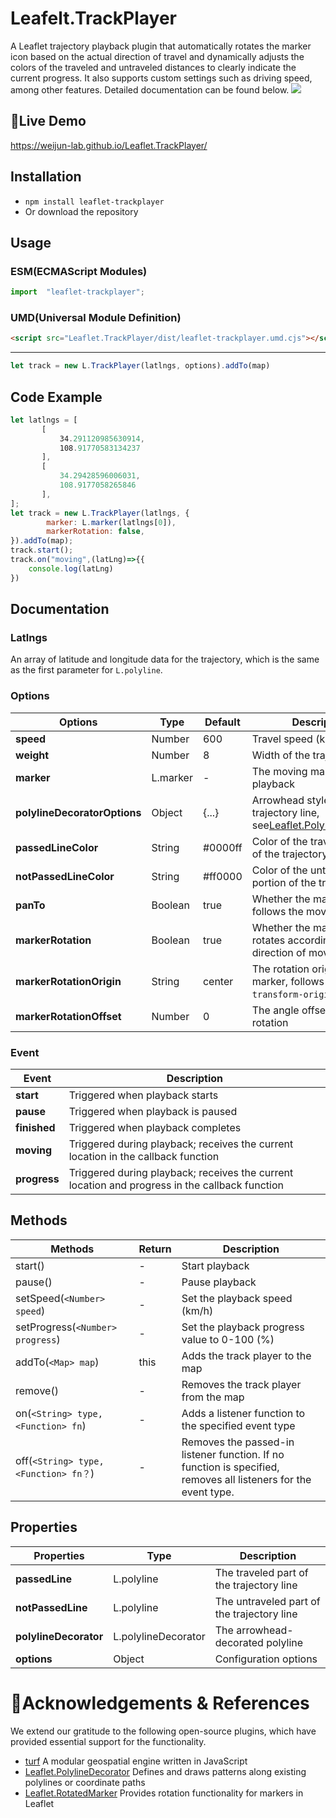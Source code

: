 
# Leafelt.TrackPlayer
A Leaflet trajectory playback plugin that automatically rotates the marker icon based on the actual direction of travel and dynamically adjusts the colors of the traveled and untraveled distances to clearly indicate the current progress. It also supports custom settings such as driving speed, among other features. Detailed documentation can be found below.
![](https://github.com/weijun-lab/Leaflet.TrackPlayer/blob/master/examples/lib/assets/id3wq-8ynjk.gif?raw=true)
## 🎨Live Demo
<https://weijun-lab.github.io/Leaflet.TrackPlayer/>
## Installation
* `npm install leaflet-trackplayer`
* Or download the repository
## Usage
### ESM(ECMAScript Modules)
```js
import  "leaflet-trackplayer";
```
### UMD(Universal Module Definition)
```html
<script src="Leaflet.TrackPlayer/dist/leaflet-trackplayer.umd.cjs"></script>
```

---

```js
let track = new L.TrackPlayer(latlngs, options).addTo(map)
```
## Code Example
```js
let latlngs = [
       [
           34.291120985630914,
           108.91770583134237
       ],
       [
           34.29428596006031,
           108.9177058265846
       ],
];
let track = new L.TrackPlayer(latlngs, {
        marker: L.marker(latlngs[0]),
        markerRotation: false,
}).addTo(map);
track.start();
track.on("moving",(latLng)=>{{
    console.log(latLng)
})
```
## Documentation

### Latlngs
An array of latitude and longitude data for the trajectory, which is the same as the first parameter for `L.polyline`.
### Options

| Options | Type | Default | Description |
| --- | --- | --- | --- |
| **speed** | Number | 600 | Travel speed (km/h)
| **weight** | Number | 8 | Width of the trajectory line |
| **marker** | L.marker | - | The moving marker during playback |
| **polylineDecoratorOptions** | Object | {...} | Arrowhead styles for the trajectory line, see[Leaflet.PolylineDecorator](https://github.com/bbecquet/Leaflet.PolylineDecorator) |
| **passedLineColor** | String | #0000ff | Color of the traveled portion of the trajectory line |
| **notPassedLineColor** | String | #ff0000 | Color of the untraveled portion of the trajectory line |
| **panTo** | Boolean | true | Whether the map view follows the moving marke |
| **markerRotation** | Boolean | true | Whether the marker auto-rotates according to the direction of movement |
| **markerRotationOrigin** | String | center | The rotation origin of the marker, follows the CSS `transform-origin` rule |
| **markerRotationOffset** | Number | 0 | The angle offset for marker rotation |
### Event
| Event | Description |
| --- | --- |
| **start** | Triggered when playback starts
| **pause** | Triggered when playback is paused
| **finished** | Triggered when playback completes
| **moving** | Triggered during playback; receives the current location in the callback function
| **progress** | Triggered during playback; receives the current location and progress in the callback function


## Methods
| Methods | Return | Description |
| --- | --- | --- |
| start() | - | Start playback |
| pause() | - | Pause playback |
| setSpeed(`<Number> speed`) | - | Set the playback speed (km/h) |
| setProgress(`<Number> progress`) | - | Set the playback progress value to 0-100 (%) |
| addTo(`<Map> map`) | this | Adds the track player to the map |
| remove() | - | Removes the track player from the map |
| on(`<String> type,<Function> fn`) | - | Adds a listener function to the specified event type |
| off(`<String> type,<Function> fn？`) | - | Removes the passed-in listener function. If no function is specified, removes all listeners for the event type. |
## Properties
| Properties | Type | Description |
| --- | --- | --- |
|**passedLine**| L.polyline | The traveled part of the trajectory line | 
|**notPassedLine**| L.polyline | The untraveled part of the trajectory line |
|**polylineDecorator**| L.polylineDecorator | The arrowhead-decorated polyline |
|**options**| Object | Configuration options |

# 🎉Acknowledgements & References
We extend our gratitude to the following open-source plugins, which have provided essential support for the functionality.
* [turf](https://github.com/Turfjs/turf) A modular geospatial engine written in JavaScript
* [Leaflet.PolylineDecorator](https://github.com/bbecquet/Leaflet.PolylineDecorator) Defines and draws patterns along existing polylines or coordinate paths
* [Leaflet.RotatedMarker](https://github.com/bbecquet/Leaflet.RotatedMarker) Provides rotation functionality for markers in Leaflet

